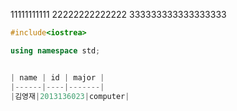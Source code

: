 11111111111
22222222222222
333333333333333333


```C++
#include<iostrea>

using namespace std;


| name | id | major |
|------|----|-------|
|김영재|2013136023|computer|
